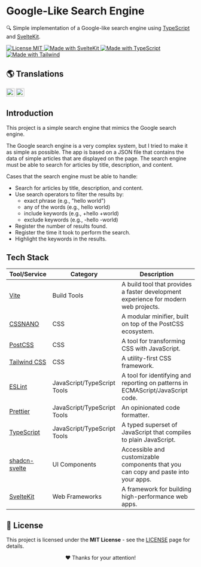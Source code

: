 # Google-Like Search Engine

🔍 Simple implementation of a Google-like search engine using [TypeScript](https://www.typescriptlang.org/) and [SvelteKit](https://kit.svelte.dev/).

<p align="left">
  <a href="./LICENSE" title="Show the MIT License">
    <img src="https://img.shields.io/badge/License-MIT-blue.svg?style=for-the-badge" alt="License MIT">
  </a>
  <a href="https://kit.svelte.dev" title="Open SvelteKit Website">
    <img src="https://img.shields.io/badge/SvelteKit-4A4A55?style=for-the-badge&logo=svelte&logoColor=FF3E00" alt="Made with SvelteKit" />
  </a>
  <a href="https://www.typescriptlang.org/docs" title="Open TypeScript Website">
    <img src="https://img.shields.io/badge/TypeScript-007ACC?style=for-the-badge&logo=typescript&logoColor=white" alt="Made with TypeScript" />
  </a>
  <a href="https://tailwindcss.com" title="Open Tailwind Website">
    <img src="https://img.shields.io/badge/Tailwind-38B2AC?style=for-the-badge&logo=tailwind-css&logoColor=white" alt="Made with Tailwind" />
  </a>
</p>

## 🌎 Translations

<kbd>[<img title="English" alt="English" src="https://flagicons.lipis.dev/flags/4x3/us.svg" width="22">](./static/docs/translations/README.en.md)</kbd>
<kbd>[<img title="Português Brasileiro" alt="Português Brasileiro" src="https://flagicons.lipis.dev/flags/4x3/br.svg" width="22">](./static/docs/translations/README.pt.md)</kbd>

## Introduction

This project is a simple search engine that mimics the Google search engine.

The Google search engine is a very complex system, but I tried to make it as simple as possible. The app is based on a JSON file that contains the data of simple articles that are displayed on the page. The search engine must be able to search for articles by title, description, and content.

Cases that the search engine must be able to handle:

- Search for articles by title, description, and content.
- Use search operators to filter the results by:
  - exact phrase (e.g., "hello world")
  - any of the words (e.g., hello world)
  - include keywords (e.g., +hello +world)
  - exclude keywords (e.g., -hello -world)
- Register the number of results found.
- Register the time it took to perform the search.
- Highlight the keywords in the results.

## Tech Stack

| Tool/Service                                    | Category                    | Description                                                                         |
| ----------------------------------------------- | --------------------------- | ----------------------------------------------------------------------------------- |
| [Vite](https://vitejs.dev/)                     | Build Tools                 | A build tool that provides a faster development experience for modern web projects. |
| [CSSNANO](https://cssnano.co/)                  | CSS                         | A modular minifier, built on top of the PostCSS ecosystem.                          |
| [PostCSS](https://postcss.org)                  | CSS                         | A tool for transforming CSS with JavaScript.                                        |
| [Tailwind CSS](https://tailwindcss.com/)        | CSS                         | A utility-first CSS framework.                                                      |
| [ESLint](https://eslint.org/)                   | JavaScript/TypeScript Tools | A tool for identifying and reporting on patterns in ECMAScript/JavaScript code.     |
| [Prettier](https://prettier.io/)                | JavaScript/TypeScript Tools | An opinionated code formatter.                                                      |
| [TypeScript](https://www.typescriptlang.org/)   | JavaScript/TypeScript Tools | A typed superset of JavaScript that compiles to plain JavaScript.                   |
| [shadcn-svelte](https://www.shadcn-svelte.com/) | UI Components               | Accessible and customizable components that you can copy and paste into your apps.  |
| [SvelteKit](https://kit.svelte.dev/)            | Web Frameworks              | A framework for building high-performance web apps.                                 |

## 📜 License

This project is licensed under the **MIT License** - see the [LICENSE](LICENSE) page for details.

<p align="center">
 ❤️ Thanks for your attention!
</p>
